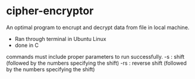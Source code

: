 # cipher-encryptor

An optimal program to encrupt and decrypt data from file in local machine.
- Ran through terminal in Ubuntu Linux
- done in C  

commands must include proper parameters to run successfully.
-s : shift (followed  by the numbers specifying the shift)
-rs : reverse shift (followed  by the numbers specifying the shift)
